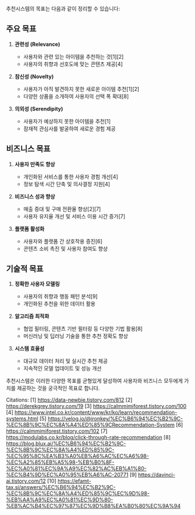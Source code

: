 추천시스템의 목표는 다음과 같이 정리할 수 있습니다:

## 주요 목표

1. **관련성 (Relevance)**
   - 사용자와 관련 있는 아이템을 추천하는 것[1][2]
   - 사용자의 취향과 선호도에 맞는 콘텐츠 제공[4]

2. **참신성 (Novelty)**
   - 사용자가 아직 발견하지 못한 새로운 아이템 추천[1][2]
   - 다양한 상품을 소개하여 사용자의 선택 폭 확대[8]

3. **의외성 (Serendipity)**
   - 사용자가 예상하지 못한 아이템을 추천[1]
   - 잠재적 관심사를 발굴하여 새로운 경험 제공

## 비즈니스 목표

1. **사용자 만족도 향상**
   - 개인화된 서비스를 통한 사용자 경험 개선[4]
   - 정보 탐색 시간 단축 및 의사결정 지원[4]

2. **비즈니스 성과 향상**
   - 매출 증대 및 구매 전환율 향상[2][7]
   - 사용자 유지율 개선 및 서비스 이용 시간 증가[7]

3. **플랫폼 활성화**
   - 사용자와 플랫폼 간 상호작용 증진[6]
   - 콘텐츠 소비 촉진 및 사용자 참여도 향상

## 기술적 목표

1. **정확한 사용자 모델링**
   - 사용자의 취향과 행동 패턴 분석[9]
   - 개인화된 추천을 위한 데이터 활용

2. **알고리즘 최적화**
   - 협업 필터링, 콘텐츠 기반 필터링 등 다양한 기법 활용[8]
   - 머신러닝 및 딥러닝 기술을 통한 추천 정확도 향상

3. **시스템 효율성**
   - 대규모 데이터 처리 및 실시간 추천 제공
   - 지속적인 모델 업데이트 및 성능 개선

추천시스템은 이러한 다양한 목표를 균형있게 달성하여 사용자와 비즈니스 모두에게 가치를 제공하는 것을 궁극적인 목표로 합니다.

Citations:
[1] https://data-newbie.tistory.com/812
[2] https://derekgrey.tistory.com/19
[3] https://calmmimiforest.tistory.com/100
[4] https://www.intel.co.kr/content/www/kr/ko/learn/recommendation-systems.html
[5] https://velog.io/@ironkey/%EC%B6%94%EC%B2%9C-%EC%8B%9C%EC%8A%A4%ED%85%9CRecommendation-System
[6] https://calmmimiforest.tistory.com/102
[7] https://modulabs.co.kr/blog/click-through-rate-recommendation
[8] https://blog.blux.ai/%EC%B6%94%EC%B2%9C-%EC%8B%9C%EC%8A%A4%ED%85%9C-%EC%95%8C%EA%B3%A0%EB%A6%AC%EC%A6%98-%EC%A2%85%EB%A5%98-%EB%B0%8F-%EC%A0%81%EC%9A%A9%EC%82%AC%EB%A1%80-%EC%B4%9D%EC%A0%95%EB%A6%AC-20771
[9] https://davinci-ai.tistory.com/12
[10] https://efamt-tax.si/answers/%EC%B6%94%EC%B2%9C-%EC%8B%9C%EC%8A%A4%ED%85%9C%EC%9D%98-%EB%AA%A9%EC%A0%81%EC%9D%80-%EB%AC%B4%EC%97%87%EC%9D%B8%EA%B0%80%EC%9A%94
